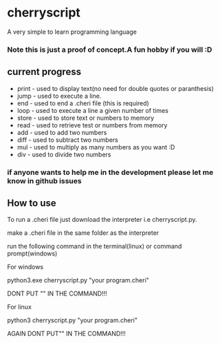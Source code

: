 # cherryscript
A very simple to learn programming language
### Note this is just a proof of concept.A fun hobby if you will :D
## current progress
* print - used to display text(no need for double quotes or paranthesis)
* jump - used to execute a line.
* end - used to end a .cheri file (this is required)
* loop - used to execute a line a given number of times
* store - used to store text or numbers to memory
* read - used to retrieve test or numbers from memory
* add - used to add two numbers
* diff - used to subtract two numbers
* mul - used to multiply as many numbers as you want :D
* div - used to divide two numbers

 ### if anyone wants to help me in the development please let me know in github issues
## How to use
<p>To run a .cheri file just download the interpreter i.e cherryscript.py.
<p>make a .cheri file in the same folder as the interpreter
<p>run the following command in the terminal(linux) or command prompt(windows)
<p>For windows
<p>python3.exe cherryscript.py "your program.cheri"
<p>DONT PUT "" IN THE COMMAND!!!

<p>For linux
<p>python3 cherryscript.py "your program.cheri"
<p>AGAIN DONT PUT"" IN THE COMMAND!!!

